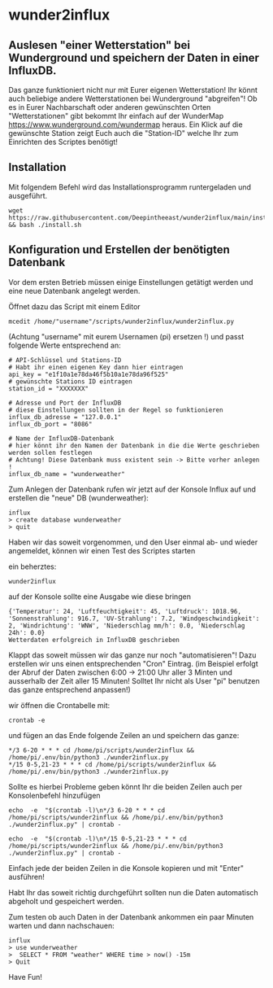 # wunder2influx

## Auslesen "einer Wetterstation" bei Wunderground und speichern der Daten in einer InfluxDB.

Das ganze funktioniert nicht nur mit Eurer eigenen Wetterstation! 
Ihr könnt auch beliebige andere Wetterstationen bei Wunderground "abgreifen"!
Ob es in Eurer Nachbarschaft oder anderen gewünschten Orten "Wetterstationen" gibt bekommt Ihr einfach auf der WunderMap https://www.wunderground.com/wundermap heraus.
 Ein Klick auf die gewünschte Station zeigt Euch auch die "Station-ID" welche Ihr zum Einrichten des Scriptes benötigt!
## Installation

Mit folgendem Befehl wird das Installationsprogramm runtergeladen und ausgeführt.
```
wget https://raw.githubusercontent.com/Deepintheeast/wunder2influx/main/install.sh && bash ./install.sh
```
## Konfiguration und Erstellen der benötigten Datenbank
Vor dem ersten Betrieb müssen einige Einstellungen getätigt werden und eine neue Datenbank angelegt werden. 

Öffnet dazu das Script mit einem Editor

```mcedit /home/"username"/scripts/wunder2influx/wunder2influx.py```

(Achtung "username" mit eurem Usernamen (pi) ersetzen !)
und passt folgende Werte entsprechend an:
`````
# API-Schlüssel und Stations-ID
# Habt ihr einen eigenen Key dann hier eintragen
api_key = "e1f10a1e78da46f5b10a1e78da96f525"
# gewünschte Stations ID eintragen
station_id = "XXXXXXX"

# Adresse und Port der InfluxDB
# diese Einstellungen sollten in der Regel so funktionieren
influx_db_adresse = "127.0.0.1"
influx_db_port = "8086"

# Name der InfluxDB-Datenbank
# hier könnt ihr den Namen der Datenbank in die die Werte geschrieben werden sollen festlegen
# Achtung! Diese Datenbank muss existent sein -> Bitte vorher anlegen !
influx_db_name = "wunderweather"
`````
Zum Anlegen der Datenbank rufen wir jetzt auf der Konsole Influx auf und erstellen die "neue" DB (wunderweather):

````
influx
> create database wunderweather
> quit
````
Haben wir das soweit vorgenommen, und den User einmal ab- und wieder angemeldet, können wir einen Test des Scriptes starten

ein beherztes: 

```
wunder2influx
```

auf der Konsole sollte eine Ausgabe wie diese bringen
`````
{'Temperatur': 24, 'Luftfeuchtigkeit': 45, 'Luftdruck': 1018.96, 'Sonnenstrahlung': 916.7, 'UV-Strahlung': 7.2, 'Windgeschwindigkeit': 2, 'Windrichtung': 'WNW', 'Niederschlag mm/h': 0.0, 'Niederschlag 24h': 0.0}
Wetterdaten erfolgreich in InfluxDB geschrieben
`````

Klappt das soweit müssen wir das ganze nur noch "automatisieren"!
Dazu erstellen wir uns einen entsprechenden "Cron" Eintrag.
(im Beispiel erfolgt der Abruf der Daten zwischen 6:00 -> 21:00 Uhr aller 3 Minten und ausserhalb der Zeit aller 15 Minuten! Solltet Ihr nicht als User "pi" benutzen das ganze entsprechend anpassen!)

wir öffnen die Crontabelle mit:
````
crontab -e
````
und fügen an das Ende folgende Zeilen an und speichern das ganze:

```
*/3 6-20 * * * cd /home/pi/scripts/wunder2influx && /home/pi/.env/bin/python3 ./wunder2influx.py
*/15 0-5,21-23 * * * cd /home/pi/scripts/wunder2influx && /home/pi/.env/bin/python3 ./wunder2influx.py
```
Sollte es hierbei Probleme geben könnt Ihr die beiden Zeilen auch per Konsolenbefehl hinzufügen

```
echo  -e  "$(crontab -l)\n*/3 6-20 * * * cd /home/pi/scripts/wunder2influx && /home/pi/.env/bin/python3 ./wunder2influx.py" | crontab -
```
```
echo  -e  "$(crontab -l)\n*/15 0-5,21-23 * * * cd /home/pi/scripts/wunder2influx && /home/pi/.env/bin/python3 ./wunder2influx.py" | crontab -
```
Einfach jede der beiden Zeilen in die Konsole kopieren und mit "Enter" ausführen!

Habt Ihr das soweit richtig durchgeführt sollten nun die Daten automatisch abgeholt und gespeichert werden.

Zum testen ob auch Daten in der Datenbank ankommen ein paar Minuten warten und dann nachschauen:
```
influx
> use wunderweather
>  SELECT * FROM "weather" WHERE time > now() -15m
> Quit
````

Have Fun!



